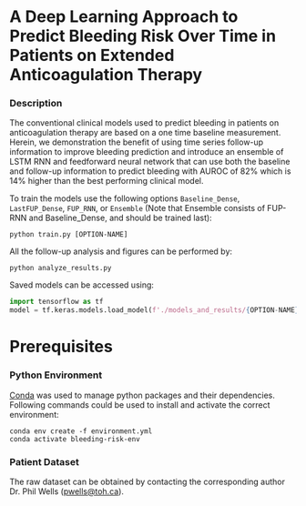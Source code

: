 # A Deep Learning Approach to Predict Bleeding Risk Over Time in Patients on Extended Anticoagulation Therapy

### Description
The conventional clinical models used to predict bleeding in patients on anticoagulation therapy are based on a one time baseline measurement. Herein, we demonstration the benefit of using time series follow-up information to improve bleeding prediction and introduce an ensemble of LSTM RNN and feedforward neural network that can use both the baseline and follow-up information to predict bleeding with AUROC of 82% which is 14% higher than the best performing clinical model.

To train the models use the following options `Baseline_Dense`, `LastFUP_Dense`, `FUP_RNN`, or `Ensemble` (Note that Ensemble consists of FUP-RNN and Baseline_Dense, and should be trained last):

```
python train.py [OPTION-NAME]
```
All the follow-up analysis and figures can be performed by:
```
python analyze_results.py
```

Saved models can be accessed using:

```python
import tensorflow as tf
model = tf.keras.models.load_model(f'./models_and_results/{OPTION-NAME}/{OPTION-NAME}.h5')
```

# Prerequisites
### Python Environment
[Conda](https://docs.conda.io/) was used to manage python packages and their dependencies. Following commands could be used to install and activate the correct environment:
```
conda env create -f environment.yml
conda activate bleeding-risk-env
```


### Patient Dataset
The raw dataset can be obtained by contacting the corresponding author Dr. Phil Wells (pwells@toh.ca).


